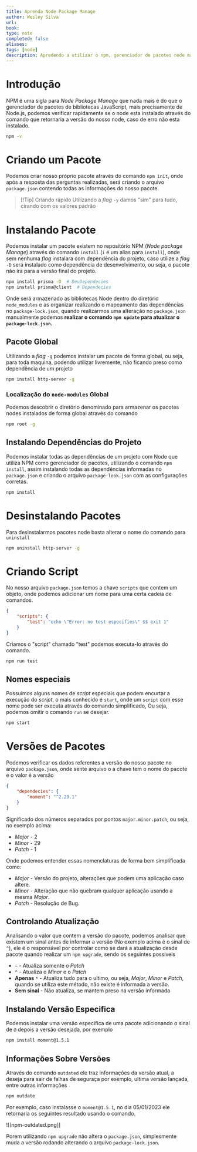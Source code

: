 ```yaml
---
title: Aprenda Node Package Manage
author: Wesley Silva
url:
book:
type: note
completed: false
aliases:
tags: [node]
description: Apredendo a utilizar o npm, gerenciador de pacotes node mais famoso.
---
```

# Introdução
NPM é uma sigla para *Node Package Manage* que nada mais é do que o gerenciador de pacotes de bibliotecas JavaScript, mais precisamente de Node.js, podemos verificar rapidamente se o node esta instalado através do comando que retornaria a versão do nosso node, caso de erro não esta instalado.

```sh
npm -v
```

# Criando um Pacote
Podemos criar nosso próprio pacote através do comando `npm init`, onde  após a resposta das perguntas realizadas, será criando o arquivo `package.json` contendo todas as informações do nosso pacote.

>[!Tip] Criando rápido
>Utilizando a _flag_ `-y` damos "sim" para tudo, cirando com os valores padrão

# Instalando Pacote
Podemos instalar um pacote existem no repositório NPM (_Node package Manage_) através do comando `install` (`i`  é  um alias para `install`), onde sem nenhuma _flag_ instalara com dependência do projeto, caso utilize a _flag_  `-D` será instalado como dependência de desenvolvimento, ou seja, o pacote não ira para a versão final do projeto.

```sh
npm install prisma -D  # DevDependecies
npm install prisma@client  # Dependecies
```

Onde será armazenado as bibliotecas Node dentro do diretório `node_modules` e as organizar realizando o mapeamento das dependências no `package-lock.json`, quando realizarmos uma alteração no `package.json` manualmente podemos **realizar o comando `npm update` para atualizar o `package-lock.json`.**

## Pacote Global
Utilizando a _flag_ `-g` podemos instalar um pacote de forma global, ou seja, para toda maquina, podendo utilizar livremente, não ficando preso como dependência de um projeto

```sh
npm install http-server -g
```

### Localização do `node-modules` Global
Podemos descobrir o diretório denominado para armazenar os pacotes nodes instalados de forma global através do comando

```sh
npm root -g
```

## Instalando Dependências do Projeto
Podemos instalar todas as dependências de um projeto com Node que utiliza NPM como gerenciador de pacotes, utilizando o comando `npm install`, assim instalando todas as dependências informadas no `package.json` e criando o arquivo `package-look.json` com as configurações corretas.

```sh
npm install
```

# Desinstalando Pacotes
Para desinstalarmos pacotes node basta alterar o nome do comando para `uninstall`
```sh
npm uninstall http-server -g
```

# Criando Script
No nosso arquivo `package.json` temos a chave `scripts` que contem um objeto, onde podemos adicionar um nome para uma certa cadeia de comandos.

```json
{
	"scripts": {
		"test": "echo \"Error: no test especifies\" $$ exit 1"
	}
}
```

Criamos o "script" chamado "test" podemos executa-lo através do comando.

```sh
npm run test
```

## Nomes especiais
Possuímos alguns nomes de _script_ especiais que podem encurtar a execução do _script_, o mais conhecido é `start`, onde um `script` com esse nome pode ser executa através do comando simplificado, Ou seja, podemos omitir o comando `run` se desejar.

```sh
npm start
```


# Versões de Pacotes
Podemos verificar os dados referentes a versão do nosso pacote no arquivo `package.json`, onde sente arquivo o a chave tem o nome do pacote e o valor é a versão

```json
{
	"dependecies": {
		"moment": "^2.29.1"
	}
}
```

Significado dos números separados por pontos `major.minor.patch`, ou seja, no exemplo acima:
- _Major_ - 2
- _Minor_ - 29
- _Patch_ - 1

Onde podemos entender essas nomenclaturas de forma bem simplificada como:
- _Major_ - Versão do projeto, alterações que podem uma aplicação caso altere.
- _Minor_ - Alteração que não quebram qualquer aplicação usando a mesma _Major_.
- _Patch_ - Resolução de Bug.

## Controlando Atualização
Analisando o valor que contem a versão do pacote, podemos analisar que existem um sinal antes de informar a versão (No exemplo acima é o sinal de `^`), ele é o responsável por controlar como se dará a atualização desde pacote quando realizar um `npm upgrade`, sendo os seguintes possíveis
- `~` - Atualiza somente o _Patch_
- `^` - Atualiza o _Minor_ e o _Patch_
- **Apenas** `*` - Atualiza tudo para o ultimo, ou seja, _Major_, _Minor_ e _Patch_, quando se utiliza este método, não existe é informada a versão.
- **Sem sinal** - Não atualiza, se mantem preso na versão informada

## Instalando Versão Especifica
Podemos instalar uma versão especifica de uma pacote adicionando o sinal de `@` depois a versão desejada, por exemplo

```sh
npm install moment@1.5.1
```

## Informações Sobre Versões
Através do comando `outdated` ele traz informações da versão atual, a deseja para sair de falhas de seguraça por exemplo, ultima versão lançada, entre outras informações

```sh
npm outdate
```

Por exemplo, caso instalasse o `moment@1.5.1`, no dia 05/01/2023 ele retornaria os seguintes resultado usando o comando.

![[npm-outdated.png]]

Porem utilizando `npm upgrade` não altera o `package.json`, simplesmente muda a versão rodando alterando o arquivo `package-lock.json`.